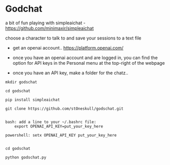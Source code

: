 # Godchat

a bit of fun playing with simpleaichat - https://github.com/minimaxir/simpleaichat

choose a character to talk to and save your sessions to a text file


- get an openai account.. https://platform.openai.com/

- once you have an openai account and are logged in, you can find the option for API keys in the Personal menu at the top-right of the webpage

- once you have an API key, make a folder for the chatz..

```
mkdir godschat

cd godschat

pip install simpleaichat

git clone https://github.com/stOneskull/godschat.git


bash: add a line to your ~/.bashrc file:
    export OPENAI_API_KEY=put_your_key_here

powershell: setx OPENAI_API_KEY put_your_key_here


cd godschat 

python godschat.py

```
